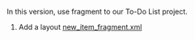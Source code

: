 In this version, use fragment to our To-Do List project.

1. Add a layout [new_item_fragment.xml](res/layout/new_item_fragment.xml)
